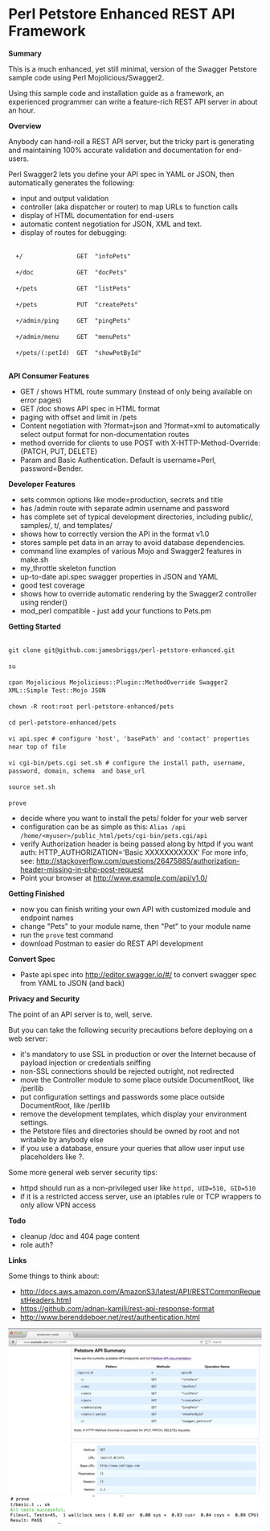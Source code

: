Perl Petstore Enhanced REST API Framework
=========================================

**Summary**

This is a much enhanced, yet still minimal, version of the Swagger Petstore sample code using Perl Mojolicious/Swagger2.

Using this sample code and installation guide as a framework, an experienced programmer can write a feature-rich REST API server in about an hour.

**Overview**

Anybody can hand-roll a REST API server, but the tricky part is generating and maintaining 100% accurate validation and documentation for end-users.

Perl Swagger2 lets you define your API spec in YAML or JSON, then automatically generates the following:

- input and output validation
- controller (aka dispatcher or router) to map URLs to function calls
- display of HTML documentation for end-users
- automatic content negotiation for JSON, XML and text.
- display of routes for debugging:

```

  +/               GET  "infoPets"

  +/doc            GET  "docPets"

  +/pets           GET  "listPets"

  +/pets           PUT  "createPets"

  +/admin/ping     GET  "pingPets"

  +/admin/menu     GET  "menuPets"

  +/pets/(:petId)  GET  "showPetById"


```

**API Consumer Features**

- GET / shows HTML route summary (instead of only being available on error pages)
- GET /doc shows API spec in HTML format
- paging with offset and limit in /pets
- Content negotiation with ?format=json and ?format=xml to automatically select output format for non-documentation routes
- method override for clients to use POST with X-HTTP-Method-Override: {PATCH, PUT, DELETE}
- Param and Basic Authentication. Default is username=Perl, password=Bender.     

**Developer Features**

- sets common options like mode=production, secrets and title
- has /admin route with separate admin username and password
- has complete set of typical development directories, including public/, samples/, t/, and templates/
- shows how to correctly version the API in the format v1.0
- stores sample pet data in an array to avoid database dependencies.
- command line examples of various Mojo and Swagger2 features in make.sh
- my_throttle skeleton function
- up-to-date api.spec swagger properties in JSON and YAML
- good test coverage
- shows how to override automatic rendering by the Swagger2 controller using render()
- mod_perl compatible - just add your functions to Pets.pm

**Getting Started**

```

git clone git@github.com:jamesbriggs/perl-petstore-enhanced.git

su

cpan Mojolicious Mojolicious::Plugin::MethodOverride Swagger2 XML::Simple Test::Mojo JSON

chown -R root:root perl-petstore-enhanced/pets

cd perl-petstore-enhanced/pets

vi api.spec # configure 'host', 'basePath' and 'contact' properties near top of file

vi cgi-bin/pets.cgi set.sh # configure the install path, username, password, domain, schema  and base_url

source set.sh

prove

```

- decide where you want to install the pets/ folder for your web server
- configuration can be as simple as this:
`Alias /api /home/<myuser>/public_html/pets/cgi-bin/pets.cgi/api`
- verify Authorization header is being passed along by httpd if you want auth:
HTTP_AUTHORIZATION='Basic XXXXXXXXXXX'
For more info, see: http://stackoverflow.com/questions/26475885/authorization-header-missing-in-php-post-request
- Point your browser at http://www.example.com/api/v1.0/

**Getting Finished**

- now you can finish writing your own API with customized module and endpoint names
- change "Pets" to your module name, then "Pet" to your module name
- run the `prove` test command
- download Postman to easier do REST API development

**Convert Spec**

- Paste api.spec into http://editor.swagger.io/#/ to convert swagger spec from YAML to JSON (and back)

**Privacy and Security**

The point of an API server is to, well, serve.

But you can take the following security precautions before deploying on a web server:

- it's mandatory to use SSL in production or over the Internet because of payload injection or credentials sniffing
- non-SSL connections should be rejected outright, not redirected
- move the Controller module to some place outside DocumentRoot, like /perllib
- put configuration settings and passwords some place outside DocumentRoot, like /perllib
- remove the development templates, which display your environment settings.
- the Petstore files and directories should be owned by root and not writable by anybody else
- if you use a database, ensure your queries that allow user input use placeholders like ?.

Some more general web server security tips:

- httpd should run as a non-privileged user like `httpd, UID=510, GID=510`
- if it is a restricted access server, use an iptables rule or TCP wrappers to only allow VPN access

**Todo**

- cleanup /doc and 404 page content
- role auth?

**Links**

Some things to think about:

- http://docs.aws.amazon.com/AmazonS3/latest/API/RESTCommonRequestHeaders.html
- https://github.com/adnan-kamili/rest-api-response-format
- http://www.berenddeboer.net/rest/authentication.html

![cass_top screenshot](perl-petstore-enhanced-info.png?raw=true "Perl Petstore Enhanced Info screenshot")
![cass_top screenshot](perl-petstore-enhanced-prove.png?raw=true "Perl Petstore Enhanced Prove screenshot")

